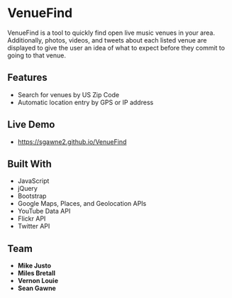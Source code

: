# VenueFind

VenueFind is a tool to quickly find open live music venues in your area. Additionally, photos, videos, and tweets about each listed venue are displayed to give the user an idea of what to expect before they commit to going to that venue.

## Features

* Search for venues by US Zip Code
* Automatic location entry by GPS or IP address

## Live Demo

* https://sgawne2.github.io/VenueFind

## Built With

* JavaScript
* jQuery
* Bootstrap
* Google Maps, Places, and Geolocation APIs
* YouTube Data API
* Flickr API
* Twitter API


## Team

* **Mike Justo**
* **Miles Bretall**
* **Vernon Louie**
* **Sean Gawne**